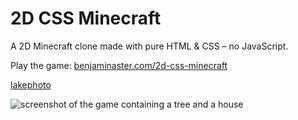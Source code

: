 
# 2D CSS Minecraft

A 2D Minecraft clone made with pure HTML & CSS – no JavaScript.

Play the game: [benjaminaster.com/2d-css-minecraft](https://benjaminaster.com/2d-css-minecraft/)

[lakephoto](https://jetty373.github.io/main/lake.html)

![screenshot of the game containing a tree and a house](./assets/screenshot.png)
